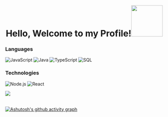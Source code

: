 <p>
  <h1 align="center"><b>Hello, Welcome to my Profile!</b><img src="https://raw.githubusercontent.com/andrejarrell/catgifs/master/images/type.gif" width="100"></h1>
    
</p>

### Languages

![JavaScript](https://img.shields.io/badge/-JavaScript-000?&logo=JavaScript)
![Java](https://img.shields.io/badge/-Java-000?&logo=Java&logoColor=007396)
![TypeScript](https://img.shields.io/badge/-TypeScript-000?&logo=TypeScript)
![SQL](https://img.shields.io/badge/-SQL-000?&logo=MySQL)

### Technologies

![Node.js](https://img.shields.io/badge/-Node.js-000?&logo=node.js)
![React](https://img.shields.io/badge/-React-000?&logo=React)

  <div style="display: flex; align-items: flex-start;">
    <img align="center" style="margin-bottom:20px" src="https://github-readme-stats.anuraghazra1.vercel.app/api/top-langs/?username=dauleduc2&layout=compact&theme=radical&langs_count=10" />
  </div>

[![Ashutosh's github activity graph](https://activity-graph.herokuapp.com/graph?username=dauleduc2&theme=redical)](https://github.com/ashutosh00710/github-readme-activity-graph)
